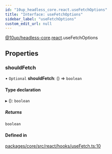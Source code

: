```yaml
---
id: "10up_headless_core.react.useFetchOptions"
title: "Interface: useFetchOptions"
sidebar_label: "useFetchOptions"
custom_edit_url: null
---
```


[@10up/headless-core](../modules/10up_headless_core.md).[react](../namespaces/10up_headless_core.react.md).useFetchOptions

## Properties

### shouldFetch

• `Optional` **shouldFetch**: () => `boolean`

#### Type declaration

▸ (): `boolean`

##### Returns

`boolean`

#### Defined in

[packages/core/src/react/hooks/useFetch.ts:10](https://github.com/10up/headless/blob/32c3bf4/packages/core/src/react/hooks/useFetch.ts#L10)
